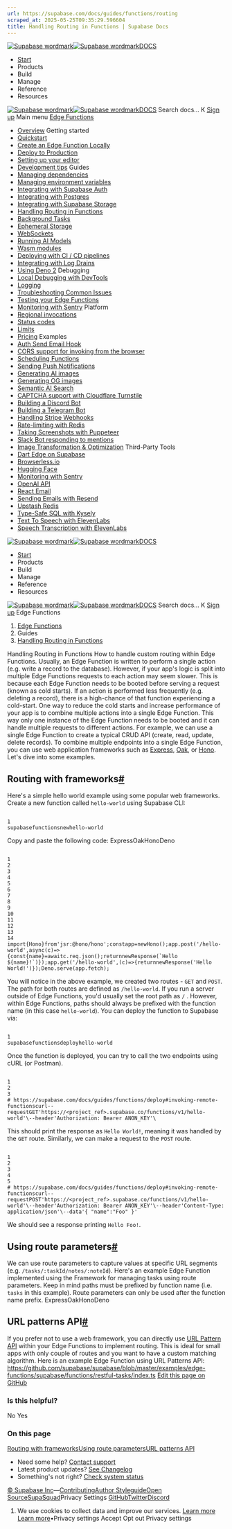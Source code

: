 ```yaml
---
url: https://supabase.com/docs/guides/functions/routing
scraped_at: 2025-05-25T09:35:29.596604
title: Handling Routing in Functions | Supabase Docs
---
```


[![Supabase wordmark](https://supabase.com/docs/_next/image?url=%2Fdocs%2Fsupabase-dark.svg&w=256&q=75)![Supabase wordmark](https://supabase.com/docs/_next/image?url=%2Fdocs%2Fsupabase-light.svg&w=256&q=75)DOCS](https://supabase.com/docs)
  * [Start](https://supabase.com/docs/guides/getting-started)
  * Products 
  * Build 
  * Manage 
  * Reference 
  * Resources 


[![Supabase wordmark](https://supabase.com/docs/_next/image?url=%2Fdocs%2Fsupabase-dark.svg&w=256&q=75)![Supabase wordmark](https://supabase.com/docs/_next/image?url=%2Fdocs%2Fsupabase-light.svg&w=256&q=75)DOCS](https://supabase.com/docs)
Search docs...
K
[Sign up](https://supabase.com/dashboard)
Main menu
[Edge Functions](https://supabase.com/docs/guides/functions)
  * [Overview](https://supabase.com/docs/guides/functions)
Getting started
  * [Quickstart](https://supabase.com/docs/guides/functions/quickstart)
  * [Create an Edge Function Locally](https://supabase.com/docs/guides/functions/local-quickstart)
  * [Deploy to Production](https://supabase.com/docs/guides/functions/deploy)
  * [Setting up your editor](https://supabase.com/docs/guides/functions/local-development)
  * [Development tips](https://supabase.com/docs/guides/functions/development-tips)
Guides
  * [Managing dependencies](https://supabase.com/docs/guides/functions/dependencies)
  * [Managing environment variables](https://supabase.com/docs/guides/functions/secrets)
  * [Integrating with Supabase Auth](https://supabase.com/docs/guides/functions/auth)
  * [Integrating with Postgres](https://supabase.com/docs/guides/functions/connect-to-postgres)
  * [Integrating with Supabase Storage](https://supabase.com/docs/guides/functions/storage-caching)
  * [Handling Routing in Functions](https://supabase.com/docs/guides/functions/routing)
  * [Background Tasks](https://supabase.com/docs/guides/functions/background-tasks)
  * [Ephemeral Storage](https://supabase.com/docs/guides/functions/ephemeral-storage)
  * [WebSockets](https://supabase.com/docs/guides/functions/websockets)
  * [Running AI Models](https://supabase.com/docs/guides/functions/ai-models)
  * [Wasm modules](https://supabase.com/docs/guides/functions/wasm)
  * [Deploying with CI / CD pipelines](https://supabase.com/docs/guides/functions/cicd-workflow)
  * [Integrating with Log Drains](https://supabase.com/docs/guides/platform/log-drains)
  * [Using Deno 2](https://supabase.com/docs/guides/functions/deno2)
Debugging
  * [Local Debugging with DevTools](https://supabase.com/docs/guides/functions/debugging-tools)
  * [Logging](https://supabase.com/docs/guides/functions/logging)
  * [Troubleshooting Common Issues](https://supabase.com/docs/guides/functions/troubleshooting)
  * [Testing your Edge Functions](https://supabase.com/docs/guides/functions/unit-test)
  * [Monitoring with Sentry](https://supabase.com/docs/guides/functions/examples/sentry-monitoring)
Platform
  * [Regional invocations](https://supabase.com/docs/guides/functions/regional-invocation)
  * [Status codes](https://supabase.com/docs/guides/functions/status-codes)
  * [Limits](https://supabase.com/docs/guides/functions/limits)
  * [Pricing](https://supabase.com/docs/guides/functions/pricing)
Examples
  * [Auth Send Email Hook](https://supabase.com/docs/guides/functions/examples/auth-send-email-hook-react-email-resend)
  * [CORS support for invoking from the browser](https://supabase.com/docs/guides/functions/cors)
  * [Scheduling Functions](https://supabase.com/docs/guides/functions/schedule-functions)
  * [Sending Push Notifications](https://supabase.com/docs/guides/functions/examples/push-notifications)
  * [Generating AI images](https://supabase.com/docs/guides/functions/examples/amazon-bedrock-image-generator)
  * [Generating OG images ](https://supabase.com/docs/guides/functions/examples/og-image)
  * [Semantic AI Search](https://supabase.com/docs/guides/functions/examples/semantic-search)
  * [CAPTCHA support with Cloudflare Turnstile](https://supabase.com/docs/guides/functions/examples/cloudflare-turnstile)
  * [Building a Discord Bot](https://supabase.com/docs/guides/functions/examples/discord-bot)
  * [Building a Telegram Bot](https://supabase.com/docs/guides/functions/examples/telegram-bot)
  * [Handling Stripe Webhooks ](https://supabase.com/docs/guides/functions/examples/stripe-webhooks)
  * [Rate-limiting with Redis](https://supabase.com/docs/guides/functions/examples/rate-limiting)
  * [Taking Screenshots with Puppeteer](https://supabase.com/docs/guides/functions/examples/screenshots)
  * [Slack Bot responding to mentions](https://supabase.com/docs/guides/functions/examples/slack-bot-mention)
  * [Image Transformation & Optimization](https://supabase.com/docs/guides/functions/examples/image-manipulation)
Third-Party Tools
  * [Dart Edge on Supabase](https://supabase.com/docs/guides/functions/dart-edge)
  * [Browserless.io](https://supabase.com/docs/guides/functions/examples/screenshots)
  * [Hugging Face](https://supabase.com/docs/guides/ai/examples/huggingface-image-captioning)
  * [Monitoring with Sentry](https://supabase.com/docs/guides/functions/examples/sentry-monitoring)
  * [OpenAI API](https://supabase.com/docs/guides/ai/examples/openai)
  * [React Email](https://supabase.com/docs/guides/functions/examples/auth-send-email-hook-react-email-resend)
  * [Sending Emails with Resend](https://supabase.com/docs/guides/functions/examples/send-emails)
  * [Upstash Redis](https://supabase.com/docs/guides/functions/examples/upstash-redis)
  * [Type-Safe SQL with Kysely](https://supabase.com/docs/guides/functions/kysely-postgres)
  * [Text To Speech with ElevenLabs](https://supabase.com/docs/guides/functions/examples/elevenlabs-generate-speech-stream)
  * [Speech Transcription with ElevenLabs](https://supabase.com/docs/guides/functions/examples/elevenlabs-transcribe-speech)


[![Supabase wordmark](https://supabase.com/docs/_next/image?url=%2Fdocs%2Fsupabase-dark.svg&w=256&q=75)![Supabase wordmark](https://supabase.com/docs/_next/image?url=%2Fdocs%2Fsupabase-light.svg&w=256&q=75)DOCS](https://supabase.com/docs)
  * [Start](https://supabase.com/docs/guides/getting-started)
  * Products 
  * Build 
  * Manage 
  * Reference 
  * Resources 


[![Supabase wordmark](https://supabase.com/docs/_next/image?url=%2Fdocs%2Fsupabase-dark.svg&w=256&q=75)![Supabase wordmark](https://supabase.com/docs/_next/image?url=%2Fdocs%2Fsupabase-light.svg&w=256&q=75)DOCS](https://supabase.com/docs)
Search docs...
K
[Sign up](https://supabase.com/dashboard)
Edge Functions
  1. [Edge Functions](https://supabase.com/docs/guides/functions)
  2. Guides
  3. [Handling Routing in Functions](https://supabase.com/docs/guides/functions/routing)


Handling Routing in Functions
How to handle custom routing within Edge Functions.
Usually, an Edge Function is written to perform a single action (e.g. write a record to the database). However, if your app's logic is split into multiple Edge Functions requests to each action may seem slower. This is because each Edge Function needs to be booted before serving a request (known as cold starts). If an action is performed less frequently (e.g. deleting a record), there is a high-chance of that function experiencing a cold-start.
One way to reduce the cold starts and increase performance of your app is to combine multiple actions into a single Edge Function. This way only one instance of the Edge Function needs to be booted and it can handle multiple requests to different actions. For example, we can use a single Edge Function to create a typical CRUD API (create, read, update, delete records).
To combine multiple endpoints into a single Edge Function, you can use web application frameworks such as [Express](https://expressjs.com/), [Oak](https://oakserver.github.io/oak/), or [Hono](https://hono.dev).
Let's dive into some examples.
## Routing with frameworks[#](https://supabase.com/docs/guides/functions/routing#routing-with-frameworks)
Here's a simple hello world example using some popular web frameworks.
Create a new function called `hello-world` using Supabase CLI:
```

1
supabasefunctionsnewhello-world

```

Copy and paste the following code:
ExpressOakHonoDeno
```

1
2
3
4
5
6
7
8
9
10
11
12
13
14
import{Hono}from'jsr:@hono/hono';constapp=newHono();app.post('/hello-world',async(c)=>{const{name}=awaitc.req.json();returnnewResponse(`Hello ${name}!`)});app.get('/hello-world',(c)=>{returnnewResponse('Hello World!')});Deno.serve(app.fetch);

```

You will notice in the above example, we created two routes - `GET` and `POST`. The path for both routes are defined as `/hello-world`. If you run a server outside of Edge Functions, you'd usually set the root path as `/` . However, within Edge Functions, paths should always be prefixed with the function name (in this case `hello-world`).
You can deploy the function to Supabase via:
```

1
supabasefunctionsdeployhello-world

```

Once the function is deployed, you can try to call the two endpoints using cURL (or Postman).
```

1
2
3
# https://supabase.com/docs/guides/functions/deploy#invoking-remote-functionscurl--requestGET'https://<project_ref>.supabase.co/functions/v1/hello-world'\--header'Authorization: Bearer ANON_KEY'\

```

This should print the response as `Hello World!`, meaning it was handled by the `GET` route.
Similarly, we can make a request to the `POST` route.
```

1
2
3
4
5
# https://supabase.com/docs/guides/functions/deploy#invoking-remote-functionscurl--requestPOST'https://<project_ref>.supabase.co/functions/v1/hello-world'\--header'Authorization: Bearer ANON_KEY'\--header'Content-Type: application/json'\--data'{ "name":"Foo" }'

```

We should see a response printing `Hello Foo!`.
## Using route parameters[#](https://supabase.com/docs/guides/functions/routing#using-route-parameters)
We can use route parameters to capture values at specific URL segments (e.g. `/tasks/:taskId/notes/:noteId`).
Here's an example Edge Function implemented using the Framework for managing tasks using route parameters. Keep in mind paths must be prefixed by function name (i.e. `tasks` in this example). Route parameters can only be used after the function name prefix.
ExpressOakHonoDeno
## URL patterns API[#](https://supabase.com/docs/guides/functions/routing#url-patterns-api)
If you prefer not to use a web framework, you can directly use [URL Pattern API](https://developer.mozilla.org/en-US/docs/Web/API/URL_Pattern_API) within your Edge Functions to implement routing. This is ideal for small apps with only couple of routes and you want to have a custom matching algorithm.
Here is an example Edge Function using URL Patterns API: <https://github.com/supabase/supabase/blob/master/examples/edge-functions/supabase/functions/restful-tasks/index.ts>
[Edit this page on GitHub ](https://github.com/supabase/supabase/blob/master/apps/docs/content/guides/functions/routing.mdx)
### Is this helpful?
No Yes
### On this page
[Routing with frameworks](https://supabase.com/docs/guides/functions/routing#routing-with-frameworks)[Using route parameters](https://supabase.com/docs/guides/functions/routing#using-route-parameters)[URL patterns API](https://supabase.com/docs/guides/functions/routing#url-patterns-api)
  * Need some help?
[Contact support](https://supabase.com/support)
  * Latest product updates?
[See Changelog](https://supabase.com/changelog)
  * Something's not right?
[Check system status](https://status.supabase.com/)


[© Supabase Inc](https://supabase.com/)—[Contributing](https://github.com/supabase/supabase/blob/master/apps/docs/DEVELOPERS.md)[Author Styleguide](https://github.com/supabase/supabase/blob/master/apps/docs/CONTRIBUTING.md)[Open Source](https://supabase.com/open-source)[SupaSquad](https://supabase.com/supasquad)Privacy Settings
[GitHub](https://github.com/supabase/supabase)[Twitter](https://twitter.com/supabase)[Discord](https://discord.supabase.com/)
  1. We use cookies to collect data and improve our services. [Learn more](https://supabase.com/privacy#8-cookies-and-similar-technologies-used-on-our-european-services)
[Learn more](https://supabase.com/privacy#8-cookies-and-similar-technologies-used-on-our-european-services)•Privacy settings
Accept Opt out Privacy settings



